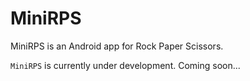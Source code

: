 MiniRPS
========

MiniRPS is an Android app for Rock Paper Scissors.

`MiniRPS` is currently under development.
Coming soon...
